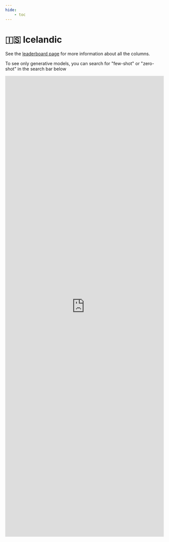 ```yaml
---
hide:
    - toc
---
```

# 🇮🇸 Icelandic

See the [leaderboard page](/leaderboard) for more information about all the columns.

To see only generative models, you can search for "few-shot" or "zero-shot" in the
search bar below

<iframe
    title="🇮🇸 Icelandic Language Model Leaderboard"
    aria-label="Table" id="datawrapper-chart-RXjjq"
    src="https://datawrapper.dwcdn.net/qMIvw/1/"
    scrolling="no"
    frameborder="0"
    style="width: 0; min-width: 100% !important; border: none;"
    height="1461"
    data-external="1"
/>
<script type="text/javascript">
    !function(){
        "use strict";
        window.addEventListener(
            "message",
            function(a){
                if (void 0 !== a.data["datawrapper-height"]){
                    var e = document.querySelectorAll("iframe");
                    for (var t in a.data["datawrapper-height"]){
                        for (var r=0; r<e.length; r++){
                            if (e[r].contentWindow === a.source){
                                var i = a.data["datawrapper-height"][t]+"px";
                                e[r].style.height = i
                            }
                        }
                    }
                }
            }
        )
    }();
</script>
